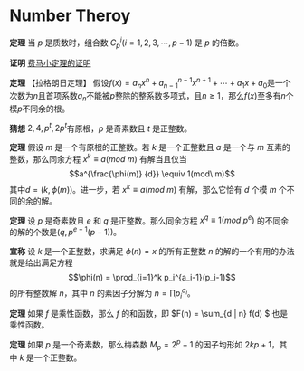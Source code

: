 # Number Theroy

**定理** 当 $p$ 是质数时，组合数 $C_p^i(i=1,2,3,\cdots,p-1)$ 是 $p$ 的倍数。

**证明** [费马小定理的证明](http://www.xieguofang.cn/Maths/Number_Theory/Fermat%27s_Little_Theorem_2.htm)

**定理** 【拉格朗日定理】 假设$f(x)=a_nx^n + a_{n-1}^{n-1}x^{n+1}+\cdots+a_1x+a_0$是一个次数为$n$且首项系数$a_n$不能被$p$整除的整系数多项式，且$n \geq 1$，那么$f(x)$至多有$n$个模$p$不同余的根。

**猜想** $2, 4, p^t, 2p^t$有原根，$p$ 是奇素数且 $t$ 是正整数。

**定理** 假设 $m$ 是一个有原根的正整数。若 $k$ 是一个正整数且 $a$ 是一个与 $m$ 互素的整数，那么同余方程 $x^k \equiv a (mod\ m)$ 有解当且仅当$$a^{\frac{\phi(m)} {d}} \equiv 1(mod\ m)$$ 其中$d = (k, \phi(m))$。进一步，若 $x^k \equiv a(mod\ m)$ 有解，那么它恰有 $d$ 个模 $m$ 个不同的余的解。

**定理** 设 $p$ 是奇素数且 $e$ 和 $q$ 是正整数。那么同余方程 $x^q \equiv 1(mod\ p^e)$ 的不同余的解的个数是$(q, p^{e-1}(p-1))$。

**宣称** 设 $k$ 是一个正整数，求满足 $\phi(n) = x$ 的所有正整数 $n$ 的解的一个有用的办法就是给出满足方程 $$\phi(n) = \prod_{i=1}^k p_i^{a_i-1}(p_i-1)$$ 的所有整数解 $n$，其中 $n$ 的素因子分解为 $n = \prod p_i^{a_i}$。

**定理** 如果 $f$ 是乘性函数，那么 $f$ 的和函数，即 $F(n) = \sum_{d | n} f(d) $ 也是乘性函数。

**定理** 如果 $p$ 是一个奇素数，那么梅森数 $M_p = 2^p - 1$ 的因子均形如 $2kp + 1$，其中 $k$ 是一个正整数。
